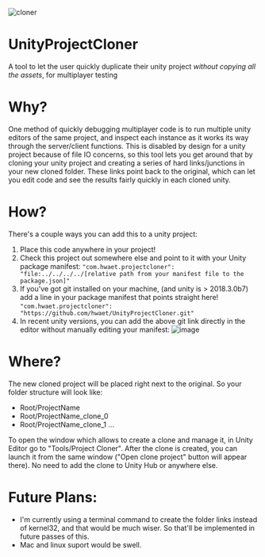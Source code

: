![cloner](https://user-images.githubusercontent.com/30280876/48310703-37780100-e561-11e8-8319-0ecbaeb8c8e4.gif)
# UnityProjectCloner
A tool to let the user quickly duplicate their unity project *without copying all the assets*, for multiplayer testing

# Why?
One method of quickly debugging multiplayer code is to run multiple unity editors of the same project, and inspect each instance as it works its way through the server/client functions. This is disabled by design for a unity project because of file IO concerns, so this tool lets you get around that by cloning your unity project and creating a series of hard links/junctions in your new cloned folder. These links point back to the original, which can let you edit code and see the results fairly quickly in each cloned unity.

# How?
There's a couple ways you can add this to a unity project:
1. Place this code anywhere in your project!
2. Check this project out somewhere else and point to it with your Unity package manifest:
```"com.hwaet.projectcloner":  "file:../../../../[relative path from your manifest file to the package.json]"```
3. If you've got git installed on your machine, (and unity is > 2018.3.0b7) add a line in your package manifest that points straight here!
```"com.hwaet.projectcloner": "https://github.com/hwaet/UnityProjectCloner.git"```
4. In recent unity versions, you can add the above git link directly in the editor without manually editing your manifest:
![image](https://user-images.githubusercontent.com/30280876/132378040-9d985e3b-634b-46ee-a0c5-5fd52cf37f0b.png)


# Where?
The new cloned project will be placed right next to the original. So your folder structure will look like:
- Root/ProjectName
- Root/ProjectName_clone_0
- Root/ProjectName_clone_1
...

To open the window which allows to create a clone and manage it, in Unity Editor go to "Tools/Project Cloner". After the clone is created, you can launch it from the same window ("Open clone project" button will appear there). No need to add the clone to Unity Hub or anywhere else.

# Future Plans:
- I'm currently using a terminal command to create the folder links instead of kernel32, and that would be much wiser. So that'll be implemented in future passes of this.
- Mac and linux suport would be swell.
